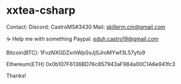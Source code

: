 # xxtea-csharp

Contact:
Discord: CastroMS#3430
Mail: skillerm.cm@gmail.com

☕ Help me with something
Paypal: eduh.castro19@gmail.com

Bitcoin(BTC): 1FvzNXGDZxrhWpSvJjSJroMYwf3L57yfo9

Ethereum(ETH) 0x0b107F6136BD76c857943aF984a00C1A6e941fc3

Thanks!
